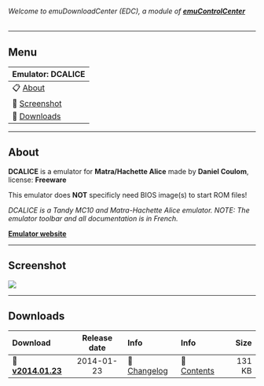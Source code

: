 ###### Welcome to emuDownloadCenter (EDC), a module of [**emuControlCenter**](https://github.com/PhoenixInteractiveNL/emuControlCenter/wiki/)
***
## Menu
| **Emulator: DCALICE** |
|:---------|
| :clipboard: [About](#about) |
| :sunrise: [Screenshot](#screenshot) |
| :floppy_disk: [Downloads](#downloads) |
***
## About
**DCALICE** is a emulator for **Matra/Hachette Alice** made by **Daniel Coulom**, license: **Freeware**

This emulator does **NOT** specificly need BIOS image(s) to start ROM files!

_DCALICE is a Tandy MC10 and Matra-Hachette Alice emulator. NOTE: The emulator toolbar and all documentation is in French._

[**Emulator website**](http://alice32.free.fr/)
***
## Screenshot
![](https://raw.githubusercontent.com/PhoenixInteractiveNL/emuDownloadCenter/master/hooks/dcalice/screen.jpg)
***
## Downloads
| Download | Release date  | Info       | Info       | Size       |
|:---------|:-------------:|:-----------|:-----------|-----------:|
| :floppy_disk: [**v2014.01.23**](https://github.com/PhoenixInteractiveNL/edc-repo0002/raw/master/dcalice/2014.01.23.7z) | 2014-01-23 | :page_facing_up: [Changelog](https://github.com/PhoenixInteractiveNL/edc-repo0002/blob/master/dcalice/2014.01.23_changelog.txt) | :mag_right: [Contents](https://github.com/PhoenixInteractiveNL/edc-repo0002/blob/master/dcalice/2014.01.23_contents.txt) | 131 KB |
